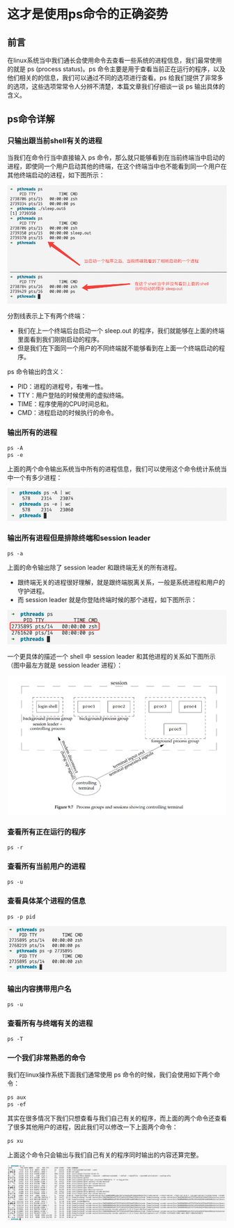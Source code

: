 # 这才是使用ps命令的正确姿势

## 前言

在linux系统当中我们通长会使用命令去查看一些系统的进程信息，我们最常使用的就是 ps (process status)。ps 命令主要是用于查看当前正在运行的程序，以及他们相关的的信息，我们可以通过不同的选项进行查看。ps 给我们提供了非常多的选项，这些选项常常令人分辨不清楚，本篇文章我们仔细谈一谈 ps 输出具体的含义。

## ps命令详解

### 只输出跟当前shell有关的进程

当我们在命令行当中直接输入 ps 命令，那么就只能够看到在当前终端当中启动的进程，即使同一个用户启动其他的终端，在这个终端当中也不能看到同一个用户在其他终端启动的进程，如下图所示：

![40](../../images/linux/command/40.png)

分割线表示上下有两个终端：

- 我们在上一个终端后台启动一个 sleep.out 的程序，我们就能够在上面的终端里面看到我们刚刚启动的程序。
- 但是我们在下面同一个用户的不同终端就不能够看到在上面一个终端启动的程序。

ps 命令输出的含义：

- PID：进程的进程号，有唯一性。
- TTY：用户登陆的时候使用的虚拟终端。
- TIME：程序使用的CPU时间总和。
- CMD：进程启动的时候执行的命令。

### 输出所有的进程

```shell
ps -A
ps -e
```

上面的两个命令输出系统当中所有的进程信息，我们可以使用这个命令统计系统当中一个有多少进程：

![40](../../images/linux/command/41.png)

### 输出所有进程但是排除终端和session leader

```shell
ps -a
```

上面的命令输出除了 session leader 和跟终端无关的所有进程。

- 跟终端无关的进程很好理解，就是跟终端脱离关系，一般是系统进程和用户的守护进程。
- 而 session leader 就是你登陆终端时候的那个进程，如下图所示：

![40](../../images/linux/command/42.png)

一个更具体的描述一个 shell 中 session leader 和其他进程的关系如下图所示（图中最左方就是 session leader 进程）：

![40](../../images/linux/command/43.png)

### 查看所有正在运行的程序

```shell
ps -r
```

### 查看所有当前用户的进程

```shell
ps -u
```

### 查看具体某个进程的信息

```shell
ps -p pid
```

![40](../../images/linux/command/44.png)

### 输出内容携带用户名

```
ps -u
```

### 查看所有与终端有关的进程

```shell
ps -T
```

### 一个我们非常熟悉的命令

我们在linux操作系统下面我们通常使用 ps 命令的时候，我们会使用如下两个命令：

```shell
ps aux
ps -ef
```

其实在很多情况下我们只想查看与我们自己有关的程序，而上面的两个命令还查看了很多其他用户的进程，因此我们可以修改一下上面两个命令：

```shell
ps xu
```

上面这个命令只会输出与我们自己有关的程序同时输出的内容还算完整。

![40](../../images/linux/command/45.png)